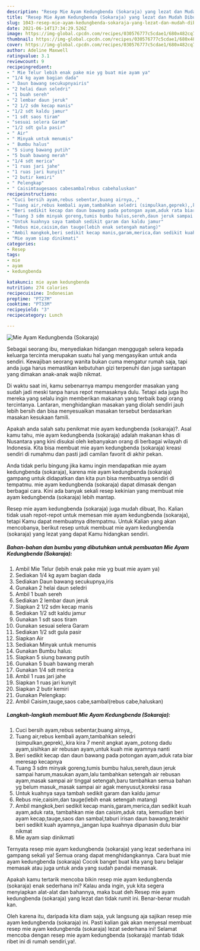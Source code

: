 ```yaml
---
description: "Resep Mie Ayam Kedungbenda (Sokaraja) yang lezat dan Mudah Dibuat"
title: "Resep Mie Ayam Kedungbenda (Sokaraja) yang lezat dan Mudah Dibuat"
slug: 1043-resep-mie-ayam-kedungbenda-sokaraja-yang-lezat-dan-mudah-dibuat
date: 2021-06-14T17:34:29.526Z
image: https://img-global.cpcdn.com/recipes/030576777c5cdae1/680x482cq70/mie-ayam-kedungbenda-sokaraja-foto-resep-utama.jpg
thumbnail: https://img-global.cpcdn.com/recipes/030576777c5cdae1/680x482cq70/mie-ayam-kedungbenda-sokaraja-foto-resep-utama.jpg
cover: https://img-global.cpcdn.com/recipes/030576777c5cdae1/680x482cq70/mie-ayam-kedungbenda-sokaraja-foto-resep-utama.jpg
author: Adeline Maxwell
ratingvalue: 3.1
reviewcount: 9
recipeingredient:
- " Mie Telur lebih enak pake mie yg buat mie ayam ya"
- "1/4 kg ayam bagian dada"
- " Daun bawang secukupnyairis"
- "2 helai daun seledri"
- "1 buah sereh"
- "2 lembar daun jeruk"
- "2 1/2 sdm kecap manis"
- "1/2 sdt kaldu jamur"
- "1 sdt saos tiram"
- "sesuai selera Garam"
- "1/2 sdt gula pasir"
- " Air"
- " Minyak untuk menumis"
- " Bumbu halus"
- "5 siung bawang putih"
- "5 buah bawang merah"
- "1/4 sdt merica"
- "1 ruas jari jahe"
- "1 ruas jari kunyit"
- "2 butir kemiri"
- " Pelengkap"
- " Caisimtaugesaos cabesambalrebus cabehaluskan"
recipeinstructions:
- "Cuci bersih ayam,rebus sebentar,buang airnya,,"
- "Tuang air,rebus kembali ayam,tambahkan seledri (simpulkan,geprek),,kira kira 7 menit angkat ayam,,potong dadu ayam,sisihkan air rebusan ayam,untuk kuah mie ayamnya nanti"
- "Beri sedikit kecap dan daun bawang pada potongan ayam,aduk rata biar meresap kecapnya"
- "Tuang 3 sdm minyak goreng,tumis bumbu halus,sereh,daun jeruk sampai harum,masukan ayam,lalu tambahkan setengah air rebusan ayam,masak sampai air tinggal setengah,baru tambahkan semua bahan yg belum masuk,,masak sampai air agak menyusut,koreksi rasa"
- "Untuk kuahnya saya tambah sedikit garam dan kaldu jamur"
- "Rebus mie,caisim,dan tauge(lebih enak setengah matang)"
- "Ambil mangkok,beri sedikit kecap manis,garam,merica,dan sedikit kuah ayam,aduk rata, tambahkan mie dan caisim,aduk rata, kemudian beri ayam kecap,tauge,saos dan sambal,taburi irisan daun bawang,terakhir beri sedikit kuah ayamnya,,jangan lupa kuahnya dipanasin dulu biar nikmat"
- "Mie ayam siap dinikmati"
categories:
- Resep
tags:
- mie
- ayam
- kedungbenda

katakunci: mie ayam kedungbenda 
nutrition: 274 calories
recipecuisine: Indonesian
preptime: "PT27M"
cooktime: "PT33M"
recipeyield: "3"
recipecategory: Lunch

---
```



![Mie Ayam Kedungbenda (Sokaraja)](https://img-global.cpcdn.com/recipes/030576777c5cdae1/680x482cq70/mie-ayam-kedungbenda-sokaraja-foto-resep-utama.jpg)

Sebagai seorang ibu, menyediakan hidangan menggugah selera kepada keluarga tercinta merupakan suatu hal yang mengasyikan untuk anda sendiri. Kewajiban seorang  wanita bukan cuma mengatur rumah saja, tapi anda juga harus memastikan kebutuhan gizi terpenuhi dan juga santapan yang dimakan anak-anak wajib nikmat.

Di waktu  saat ini, kamu sebenarnya mampu mengorder masakan yang sudah jadi meski tanpa harus repot memasaknya dulu. Tetapi ada juga lho mereka yang selalu ingin memberikan makanan yang terbaik bagi orang tercintanya. Lantaran, menghidangkan masakan yang diolah sendiri jauh lebih bersih dan bisa menyesuaikan masakan tersebut berdasarkan masakan kesukaan famili. 



Apakah anda salah satu penikmat mie ayam kedungbenda (sokaraja)?. Asal kamu tahu, mie ayam kedungbenda (sokaraja) adalah makanan khas di Nusantara yang kini disukai oleh kebanyakan orang di berbagai wilayah di Indonesia. Kita bisa membuat mie ayam kedungbenda (sokaraja) kreasi sendiri di rumahmu dan pasti jadi camilan favorit di akhir pekan.

Anda tidak perlu bingung jika kamu ingin mendapatkan mie ayam kedungbenda (sokaraja), karena mie ayam kedungbenda (sokaraja) gampang untuk didapatkan dan kita pun bisa membuatnya sendiri di tempatmu. mie ayam kedungbenda (sokaraja) dapat dimasak dengan berbagai cara. Kini ada banyak sekali resep kekinian yang membuat mie ayam kedungbenda (sokaraja) lebih mantap.

Resep mie ayam kedungbenda (sokaraja) juga mudah dibuat, lho. Kalian tidak usah repot-repot untuk memesan mie ayam kedungbenda (sokaraja), tetapi Kamu dapat membuatnya ditempatmu. Untuk Kalian yang akan mencobanya, berikut resep untuk membuat mie ayam kedungbenda (sokaraja) yang lezat yang dapat Kamu hidangkan sendiri.

<!--inarticleads1-->

##### Bahan-bahan dan bumbu yang dibutuhkan untuk pembuatan Mie Ayam Kedungbenda (Sokaraja):

1. Ambil  Mie Telur (lebih enak pake mie yg buat mie ayam ya)
1. Sediakan 1/4 kg ayam bagian dada
1. Sediakan  Daun bawang secukupnya,iris
1. Gunakan 2 helai daun seledri
1. Ambil 1 buah sereh
1. Sediakan 2 lembar daun jeruk
1. Siapkan 2 1/2 sdm kecap manis
1. Sediakan 1/2 sdt kaldu jamur
1. Gunakan 1 sdt saos tiram
1. Gunakan sesuai selera Garam
1. Sediakan 1/2 sdt gula pasir
1. Siapkan  Air
1. Sediakan  Minyak untuk menumis
1. Gunakan  Bumbu halus:
1. Siapkan 5 siung bawang putih
1. Gunakan 5 buah bawang merah
1. Gunakan 1/4 sdt merica
1. Ambil 1 ruas jari jahe
1. Siapkan 1 ruas jari kunyit
1. Siapkan 2 butir kemiri
1. Gunakan  Pelengkap:
1. Ambil  Caisim,tauge,saos cabe,sambal(rebus cabe,haluskan)




<!--inarticleads2-->

##### Langkah-langkah membuat Mie Ayam Kedungbenda (Sokaraja):

1. Cuci bersih ayam,rebus sebentar,buang airnya,,
1. Tuang air,rebus kembali ayam,tambahkan seledri (simpulkan,geprek),,kira kira 7 menit angkat ayam,,potong dadu ayam,sisihkan air rebusan ayam,untuk kuah mie ayamnya nanti
1. Beri sedikit kecap dan daun bawang pada potongan ayam,aduk rata biar meresap kecapnya
1. Tuang 3 sdm minyak goreng,tumis bumbu halus,sereh,daun jeruk sampai harum,masukan ayam,lalu tambahkan setengah air rebusan ayam,masak sampai air tinggal setengah,baru tambahkan semua bahan yg belum masuk,,masak sampai air agak menyusut,koreksi rasa
1. Untuk kuahnya saya tambah sedikit garam dan kaldu jamur
1. Rebus mie,caisim,dan tauge(lebih enak setengah matang)
1. Ambil mangkok,beri sedikit kecap manis,garam,merica,dan sedikit kuah ayam,aduk rata, tambahkan mie dan caisim,aduk rata, kemudian beri ayam kecap,tauge,saos dan sambal,taburi irisan daun bawang,terakhir beri sedikit kuah ayamnya,,jangan lupa kuahnya dipanasin dulu biar nikmat
1. Mie ayam siap dinikmati




Ternyata resep mie ayam kedungbenda (sokaraja) yang lezat sederhana ini gampang sekali ya! Semua orang dapat menghidangkannya. Cara buat mie ayam kedungbenda (sokaraja) Cocok banget buat kita yang baru belajar memasak atau juga untuk anda yang sudah pandai memasak.

Apakah kamu tertarik mencoba bikin resep mie ayam kedungbenda (sokaraja) enak sederhana ini? Kalau anda ingin, yuk kita segera menyiapkan alat-alat dan bahannya, maka buat deh Resep mie ayam kedungbenda (sokaraja) yang lezat dan tidak rumit ini. Benar-benar mudah kan. 

Oleh karena itu, daripada kita diam saja, yuk langsung aja sajikan resep mie ayam kedungbenda (sokaraja) ini. Pasti kalian gak akan menyesal membuat resep mie ayam kedungbenda (sokaraja) lezat sederhana ini! Selamat mencoba dengan resep mie ayam kedungbenda (sokaraja) mantab tidak ribet ini di rumah sendiri,ya!.

